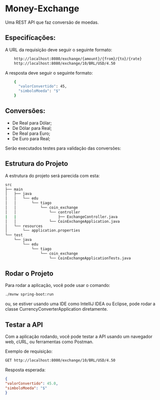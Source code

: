 # Money-Exchange
Uma REST API que faz conversão de moedas.

## Especifícações:
A URL da requisição deve seguir o seguinte formato:

```bash
    http://localhost:8080/exchange/{amount}/{from}/{to}/{rate}
    http://localhost:8080/exchange/10/BRL/USD/4.50
```
A resposta deve seguir o seguinte formato:

```bash
    {
      "valorConvertido": 45,
      "simboloMoeda": "$"
    }
```

## Conversões:
* De Real para Dólar;
* De Dólar para Real;
* De Real para Euro;
* De Euro para Real;

Serão executados testes para validação das conversões:


## Estrutura do Projeto
A estrutura do projeto será parecida com esta:
```bash
src
├── main
│   ├── java
│   │   └── edu
│   │       └── tiago
│   │           └── coin_exchange
│   │               └── controller
|   |                   ├── ExchangeController.java
│   │               └── CoinExchangeApplication.java
│   └── resources
│       └── application.properties
└── test
    └── java
        └── edu
            └── tiago
                └── coin_exchange
                    └── CoinExchangeApplicationTests.java
```

## Rodar o Projeto

Para rodar a aplicação, você pode usar o comando:

```bash
./mvnw spring-boot:run
```

ou, se estiver usando uma IDE como IntelliJ IDEA ou Eclipse, pode rodar a classe CurrencyConverterApplication diretamente.

## Testar a API

Com a aplicação rodando, você pode testar a API usando um navegador web, cURL, ou ferramentas como Postman.

Exemplo de requisição:

```bash
GET http://localhost:8000/exchange/10/BRL/USD/4.50
```

Resposta esperada:

```json
{
"valorConvertido": 45.0,
"simboloMoeda": "$"
}
```